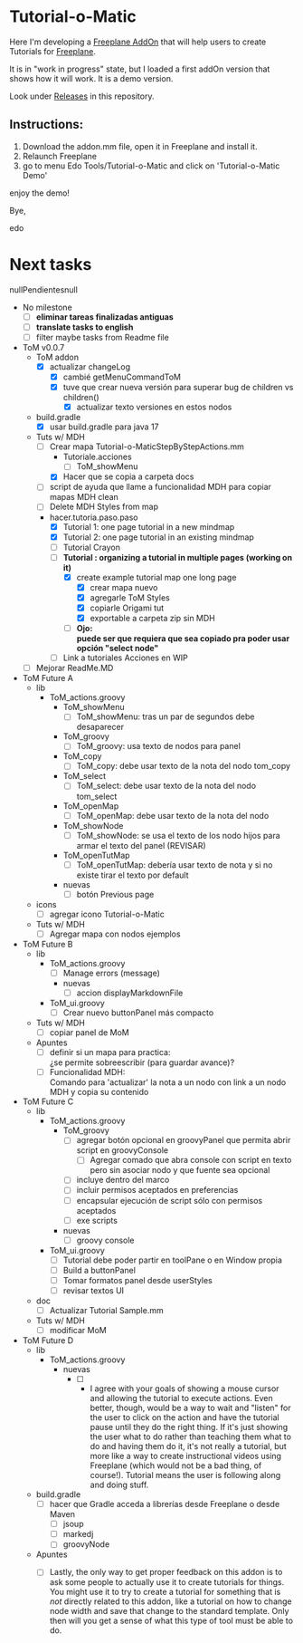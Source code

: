 # Tutorial-o-Matic

Here I'm developing a [Freeplane AddOn](https://www.freeplane.org/wiki/index.php/Add-ons_(install)) that will help users to create Tutorials for [Freeplane](https://www.freeplane.org/wiki/index.php/Home).

It is in "work in progress" state, but I loaded a first addOn version that shows how it will work. It is a demo version.

Look under [Releases](https://github.com/EdoFro/Freeplane_Tutorial_AddOn/releases) in this repository.

## Instructions:

1. Download the addon.mm file, open it in Freeplane and install it.
1. Relaunch Freeplane
1. go to menu Edo Tools/Tutorial-o-Matic and click on 'Tutorial-o-Matic Demo'

enjoy the demo!

Bye,

edo

# Next tasks

nullPendientesnull
   - No milestone
      - [ ] **eliminar tareas finalizadas antiguas**
      - [ ] **translate tasks to english**
      - [ ] filter maybe tasks from Readme file
   - ToM v0.0.7
      - ToM addon
         - [x] actualizar changeLog
            - [x] cambié getMenuCommandToM
            - [x] tuve que crear nueva versión para superar bug de children vs children()
               - [x] actualizar texto versiones en estos nodos
      - build.gradle
         - [x] usar build.gradle para java 17
      - Tuts w/ MDH
         - [ ] Crear mapa Tutorial-o-MaticStepByStepActions.mm
            - Tutoriale.acciones
               - [ ] ToM_showMenu
            - [x] Hacer que se copia a carpeta docs
         - [ ] script de ayuda que llame a funcionalidad MDH para copiar mapas MDH clean
         - [ ] Delete MDH Styles from map
         - hacer.tutoria.paso.paso
            - [x] Tutorial 1: one page tutorial in a new mindmap
            - [x] Tutorial 2: one page tutorial in an existing mindmap
            - [ ] Tutorial Crayon
            - [ ] **Tutorial : organizing a tutorial in multiple pages (working on it)**
               - [x] create example tutorial map one long page
                  - [x] crear mapa nuevo
                  - [x] agregarle ToM Styles
                  - [x] copiarle Origami tut
                  - [x] exportable a carpeta zip sin MDH
               - [ ] **Ojo:<br>puede ser que requiera que sea copiado pra poder usar opción "select node"**
            - [ ] Link a tutoriales Acciones en WIP
      - [ ] Mejorar ReadMe.MD
   - ToM Future A
      - lib
         - ToM_actions.groovy
            - ToM_showMenu
               - [ ] ToM_showMenu: tras un par de segundos debe desaparecer
            - ToM_groovy
               - [ ] ToM_groovy: usa texto de nodos para panel
            - ToM_copy
               - [ ] ToM_copy: debe usar texto de la nota del nodo tom_copy
            - ToM_select
               - [ ] ToM_select: debe usar texto de la nota del nodo tom_select
            - ToM_openMap
               - [ ] ToM_openMap: debe usar texto de la nota del nodo
            - ToM_showNode
               - [ ] ToM_showNode: se usa el texto de los nodo hijos para armar el texto del panel (REVISAR)
            - ToM_openTutMap
               - [ ] ToM_openTutMap: debería usar texto de nota y si no existe tirar el texto por default
            - nuevas
               - [ ] botón Previous page
      - icons
         - [ ] agregar icono Tutorial-o-Matic
      - Tuts w/ MDH
         - [ ] Agregar mapa con nodos ejemplos
   - ToM Future B
      - lib
         - ToM_actions.groovy
            - [ ] Manage errors (message)
            - nuevas
               - [ ] accion displayMarkdownFile
         - ToM_ui.groovy
            - [ ] Crear nuevo buttonPanel más compacto
      - Tuts w/ MDH
         - [ ] copiar panel de MoM
      - Apuntes
         - [ ] definir si un mapa para practica:<br>¿se permite sobreescribir (para guardar avance)?
         - [ ] Funcionalidad MDH:<br>Comando para 'actualizar' la nota a un nodo con link a un nodo MDH y copia su contenido
   - ToM Future C
      - lib
         - ToM_actions.groovy
            - ToM_groovy
               - [ ] agregar botón opcional en groovyPanel que permita abrir script en groovyConsole
                  - [ ] Agregar comado que abra console con script en texto pero sin asociar nodo y que fuente sea opcional
               - [ ] incluye dentro del marco
               - [ ] incluir permisos aceptados en preferencias
               - [ ] encapsular ejecución de script sólo con permisos aceptados
               - [ ] exe scripts
            - nuevas
               - [ ] groovy console
         - ToM_ui.groovy
            - [ ] Tutorial debe poder partir en toolPane o en Window propia
            - [ ] Build a buttonPanel
            - [ ] Tomar formatos panel desde userStyles
            - [ ] revisar textos UI
      - doc
         - [ ] Actualizar Tutorial Sample.mm
      - Tuts w/ MDH
         - [ ] modificar MoM
   - ToM Future D
      - lib
         - ToM_actions.groovy
            - nuevas
               - [ ] - I agree with your goals of showing a mouse cursor and allowing the tutorial to execute actions. Even better, though, would be a way to wait and "listen" for the user to click on the action and have the tutorial pause until they do the right thing. If it's just showing the user what to do rather than teaching them what to do and having them do it, it's not really a tutorial, but more like a way to create instructional videos using Freeplane (which would not be a bad thing, of course!). Tutorial means the user is following along and doing stuff.
      - build.gradle
         - [ ] hacer que Gradle acceda a librerías desde Freeplane o desde Maven
            - [ ] jsoup
            - [ ] markedj
            - [ ] groovyNode
      - Apuntes
         - [ ] Lastly, the only way to get proper feedback on this addon is to ask some people to actually use it to create tutorials for things. You might use it to try to create a tutorial for something that is *not* directly related to this addon, like a tutorial on how to change node width and save that change to the standard template. Only then will you get a sense of what this type of tool must be able to do.

